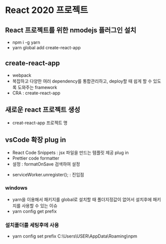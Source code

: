 # React 2020 프로젝트

## React 프로젝트를 위한 nmodejs 플러그인 설치

- npm i -g yarn
- yarn global add create-react-app

## create-react-app

- webpack
- 복잡하고 다양한 여러 dependency를 통합관리하고, deploy할 때 쉽게 할 수 있도록
  도와주는 framework
- CRA : create-react-app

## 새로운 react 프로젝트 생성

- creat-react-app 프로젝트 명

## vsCode 확장 plug in

- React Code Snippets : jsx 파일을 만드는 템플릿 제공 plug in
- Prettier code formatter
- 설정 : formatOnSave 검색하여 설정

* serviceWorker.unregister(); : 진입점

### windows

- yarn을 이용해서 패키지를 global로 설치할 때 폴더지정값이 없어서
  설치후에 패키지를 사용할 수 있는 이슈
- yarn config get prefix

### 설치폴더를 세팅후에 사용

- yarn config set prefix C:\Users\USER\AppData\Roaming\npm

